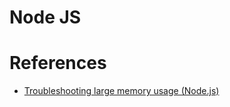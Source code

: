 # Node JS

# References
- [Troubleshooting large memory usage (Node.js)](https://docs.newrelic.com/docs/apm/agents/nodejs-agent/troubleshooting/troubleshooting-large-memory-usage-nodejs/)